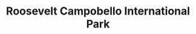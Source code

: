 ---
layout: repo
title: "Roosevelt Campobello International Park"
id: 2958
permalink: repos/2958/
---